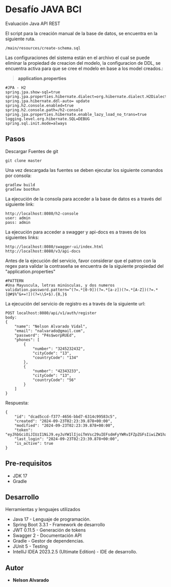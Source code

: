 # Desafío JAVA BCI

Evaluación Java API REST

El script para la creación manual de la base de datos, se encuentra en la siguiente ruta.

```
/main/resources/create-schema.sql
```

Las configuraciones del sistema están en el archivo el cual se puede eliminar la propiedad de creacion del modelo, la
configuracion de DDL, se encuentra activa para que se cree el modelo en base a los model creados.:
> **application.properties**

```
#JPA - H2
spring.jpa.show-sql=true
spring.jpa.properties.hibernate.dialect=org.hibernate.dialect.H2Dialect
spring.jpa.hibernate.ddl-auto= update
spring.h2.console.enabled=true
spring.h2.console.path=/h2-console
spring.jpa.properties.hibernate.enable_lazy_load_no_trans=true
logging.level.org.hibernate.SQL=DEBUG
spring.sql.init.mode=always
```

## Pasos

Descargar Fuentes de git

```
git clone master
```

Una vez descargada las fuentes se deben ejecutar los siguiente comandos por consola:

```
gradlew build
gradlew bootRun
```

La ejecución de la consola para acceder a la base de datos es a través del siguiente link:

```
http://localhost:8080/h2-console
user: admin
pass: admin
```

La ejecución para acceder a swagger y api-docs es a traves de los siguientes links:

```
http://localhost:8080/swagger-ui/index.html
http://localhost:8080/v3/api-docs
```
Antes de la ejecución del servicio, favor considerar que el patron con la regex para validar la contraseña se encuentra de la siguiente propiedad del "application.properties"
```
#PATTERN
#Una Mayuscula, letras minúsculas, y dos numeros
validation.password.pattern=^(?=.*[0-9])(?=.*[a-z])(?=.*[A-Z])(?=.*[@#$%^&+=!])(?=\\S+$).{8,}$
```
La ejecución del servicio de registro es a través de la siguiente url:

```
POST localhost:8080/api/v1/auth/register
body:
{
    "name": "Nelson Alvarado Vidal",
    "email": "nalvarado@gmail.com",
    "password": "P4s$worpRUEd",
    "phones": [
        {
            "number": "3245232432",
            "cityCode": "13",
            "countryCode": "134"
        },
        {
            "number": "42343233",
            "cityCode": "13",
            "countryCode": "56"
        }
    ]
}
```

Respuesta:

```
{
    "id": "dcad5ccd-f377-4656-bbd7-6314c99583c5",
    "created": "2024-09-23T02:23:39.878+00:00",
    "modified": "2024-09-23T02:23:39.878+00:00",
    "token": "eyJhbGciOiJIUzI1NiJ9.eyJuYW1lIjoiTmVsc29uIEFsdmFyYWRvIFZpZGFsIiwiZW1haWwiOiJuYWx2YXJhZG8zM0BnbWFpbC5jb20iLCJzdWIiOiJOZWxzb24gQWx2YXJhZG8gVmlkYWwiLCJpYXQiOjE3MjcwNTgyMTksImV4cCI6MTcyNzA1ODIyM30.dd4SpNEGCc3OcqkLPr2hNwgqT67AEplLmcPHhEB82Y4",
    "last_login": "2024-09-23T02:23:39.878+00:00",
    "is_active": true
}
```

## Pre-requisitos

- JDK 17
- Gradle

## Desarrollo

Herramientas y lenguajes utilizados

* Java 17 - Lenguaje de programación.
* Spring Boot 3.3.1 - Framework de desarrollo
* JWT 0.11.5 - Generación de tokens
* Swagger 2 - Documentación API
* Gradle - Gestor de dependencias.
* JUnit 5 - Testing
* IntelliJ IDEA 2023.2.5 (Ultimate Edition) - IDE de desarrollo.

## Autor

* **Nelson Alvarado**  
